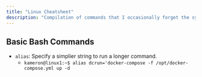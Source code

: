 ```yaml
---
title: "Linux Cheatsheet"
description: "Compilation of commands that I occasionally forget the syntax for."
---
```


## Basic Bash Commands

* `alias`: Specify a simplier string to run a longer command.
  * `kameron@linux1:~$ alias dcrun='docker-compose -f /opt/docker-compose.yml up -d`
